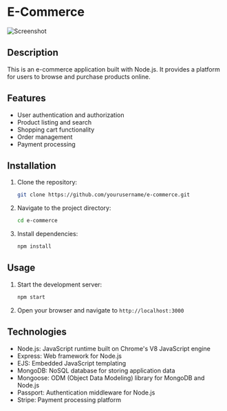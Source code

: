 # E-Commerce
![Screenshot](https://github.com/user-attachments/assets/3384bfae-a186-450f-af19-975b73f949a2)

## Description
This is an e-commerce application built with Node.js. It provides a platform for users to browse and purchase products online.

## Features
- User authentication and authorization
- Product listing and search
- Shopping cart functionality
- Order management
- Payment processing

## Installation
1. Clone the repository:
    ```bash
    git clone https://github.com/yourusername/e-commerce.git
    ```
2. Navigate to the project directory:
    ```bash
    cd e-commerce
    ```
3. Install dependencies:
    ```bash
    npm install
    ```

## Usage
1. Start the development server:
    ```bash
    npm start
    ```
2. Open your browser and navigate to `http://localhost:3000`

## Technologies
- Node.js: JavaScript runtime built on Chrome's V8 JavaScript engine
- Express: Web framework for Node.js
- EJS: Embedded JavaScript templating
- MongoDB: NoSQL database for storing application data
- Mongoose: ODM (Object Data Modeling) library for MongoDB and Node.js
- Passport: Authentication middleware for Node.js
- Stripe: Payment processing platform
